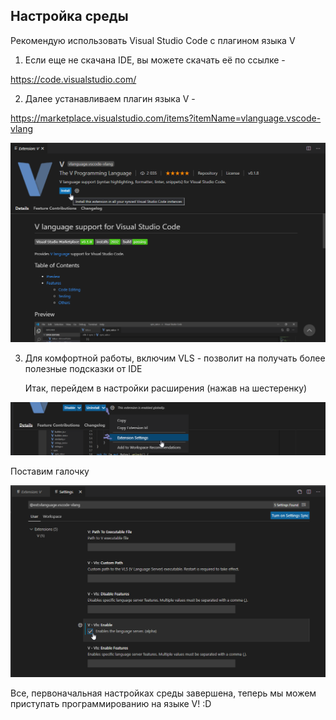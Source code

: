 ## Настройка среды

Рекомендую использовать Visual Studio Code c плагином языка V

1. Если еще не скачана IDE, вы можете скачать её по ссылке -

https://code.visualstudio.com/

2. Далее устанавливаем плагин языка V -

https://marketplace.visualstudio.com/items?itemName=vlanguage.vscode-vlang

![image-20210508101713398](getting-started-0.png)

3. Для комфортной работы, включим VLS - позволит на получать более полезные подсказки от IDE

   Итак, перейдем в настройки расширения (нажав на шестеренку)

![image-20210508102052561](getting-started-1.png)

Поставим галочку

![image-20210508102836170](getting-started-2.png)

Все, первоначальная настройках среды завершена, теперь мы можем приступать программированию на языке V! :D

